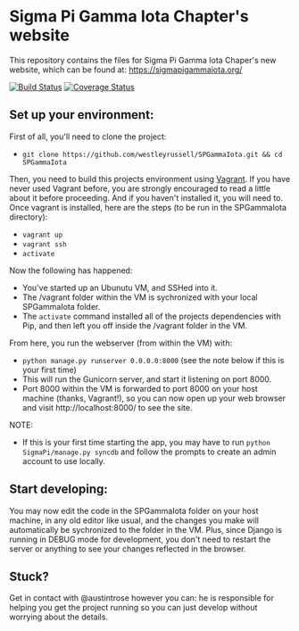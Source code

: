 # Sigma Pi Gamma Iota Chapter's website

This repository contains the files for Sigma Pi Gamma Iota Chaper's new website, which can be found at: https://sigmapigammaiota.org/

[![Build Status](https://travis-ci.org/Rdbaker/SPGammaIota.svg?branch=master)](https://travis-ci.org/Rdbaker/SPGammaIota)
[![Coverage Status](https://coveralls.io/repos/Rdbaker/SPGammaIota/badge.png?branch=master)](https://coveralls.io/r/Rdbaker/SPGammaIota?branch=master)

## Set up your environment:

First of all, you'll need to clone the project:
* `git clone https://github.com/westleyrussell/SPGammaIota.git && cd SPGammaIota`

Then, you need to build this projects environment using [Vagrant](http://www.vagrantup.com/). If you have never used Vagrant before, you are strongly encouraged to read a little about it before proceeding. And if you haven't installed it, you will need to. Once vagrant is installed, here are the steps (to be run in the SPGammaIota directory):
* `vagrant up`
* `vagrant ssh`
* `activate`

Now the following has happened:
* You've started up an Ubunutu VM, and SSHed into it.
* The /vagrant folder within the VM is sychronized with your local SPGammaIota folder.
* The `activate` command installed all of the projects dependencies with Pip, and then left you off inside the /vagrant folder in the VM.

From here, you run the webserver (from within the VM) with:
* `python manage.py runserver 0.0.0.0:8000` (see the note below if this is your first time)
* This will run the Gunicorn server, and start it listening on port 8000.
* Port 8000 within the VM is forwarded to port 8000 on your host machine (thanks, Vagrant!), so you can now open up your web browser and visit http://localhost:8000/ to see the site.

NOTE:
* If this is your first time starting the app, you may have to run `python SigmaPi/manage.py syncdb` and follow the prompts to create an admin account to use locally.

## Start developing:
You may now edit the code in the SPGammaIota folder on your host machine, in any old editor like usual, and the changes you make will automatically be sychronized to the folder in the VM. Plus, since Django is running in DEBUG mode for development, you don't need to restart the server or anything to see your changes reflected in the browser.

## Stuck?
Get in contact with @austintrose however you can: he is responsible for helping you get the project running so you can just develop without worrying about the details.

